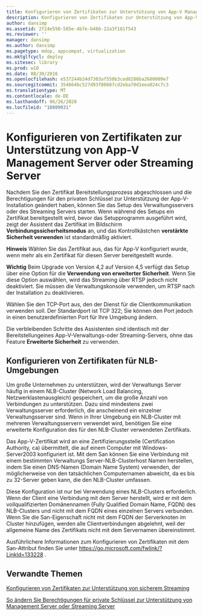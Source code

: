 ```yaml
---
title: Konfigurieren von Zertifikaten zur Unterstützung von App-V Management Server oder Streaming Server
description: Konfigurieren von Zertifikaten zur Unterstützung von App-V Management Server oder Streaming Server
author: dansimp
ms.assetid: 2f24e550-585e-4b7e-b486-22a3f181f543
ms.reviewer: ''
manager: dansimp
ms.author: dansimp
ms.pagetype: mdop, appcompat, virtualization
ms.mktglfcycl: deploy
ms.sitesec: library
ms.prod: w10
ms.date: 08/30/2016
ms.openlocfilehash: e537244b24d7303af550b3ced8286ba2680009e7
ms.sourcegitcommit: 354664bc527d93f80687cd2eba70d1eea024c7c3
ms.translationtype: MT
ms.contentlocale: de-DE
ms.lasthandoff: 06/26/2020
ms.locfileid: "10809031"
---
```

# Konfigurieren von Zertifikaten zur Unterstützung von App-V Management Server oder Streaming Server


Nachdem Sie den Zertifikat Bereitstellungsprozess abgeschlossen und die Berechtigungen für den privaten Schlüssel zur Unterstützung der App-V-Installation geändert haben, können Sie das Setup des Verwaltungsservers oder des Streaming Servers starten. Wenn während des Setups ein Zertifikat bereitgestellt wird, bevor das Setupprogramm ausgeführt wird, zeigt der Assistent das Zertifikat im Bildschirm **Verbindungssicherheitsmodus** an, und das Kontrollkästchen **verstärkte Sicherheit verwenden** ist standardmäßig aktiviert.

**Hinweis**  Wählen Sie das Zertifikat aus, das für App-V konfiguriert wurde, wenn mehr als ein Zertifikat für diesen Server bereitgestellt wurde.

 

**Wichtig**  Beim Upgrade von Version 4,2 auf Version 4,5 verfügt das Setup über eine Option für die **Verwendung von erweiterter Sicherheit**. Wenn Sie diese Option auswählen, wird das Streaming über RTSP jedoch nicht deaktiviert. Sie müssen die Verwaltungskonsole verwenden, um RTSP nach der Installation zu deaktivieren.

 

Wählen Sie den TCP-Port aus, den der Dienst für die Clientkommunikation verwenden soll. Der Standardport ist TCP 322; Sie können den Port jedoch in einen benutzerdefinierten Port für Ihre Umgebung ändern.

Die verbleibenden Schritte des Assistenten sind identisch mit der Bereitstellungeines App-V-Verwaltungs-oder Streaming-Servers, ohne das Feature **Erweiterte Sicherheit** zu verwenden.

## Konfigurieren von Zertifikaten für NLB-Umgebungen


Um große Unternehmen zu unterstützen, wird der Verwaltungs Server häufig in einem NLB-Cluster (Network Load Balancing, Netzwerklastenausgleich) gespeichert, um die große Anzahl von Verbindungen zu unterstützen. Dazu sind mindestens zwei Verwaltungsserver erforderlich, die anscheinend ein einzelner Verwaltungsserver sind. Wenn in Ihrer Umgebung ein NLB-Cluster mit mehreren Verwaltungsservern verwendet wird, benötigen Sie eine erweiterte Konfiguration des für den NLB-Cluster verwendeten Zertifikats.

Das App-V-Zertifikat wird an eine Zertifizierungsstelle (Certification Authority, ca) übermittelt, die auf einem Computer mit Windows-Server2003 konfiguriert ist. Mit dem San können Sie eine Verbindung mit einem bestimmten Verwaltungs Server-NLB-Clusterhost Namen herstellen, indem Sie einen DNS-Namen (Domain Name System) verwenden, der möglicherweise von den tatsächlichen Computernamen abweicht, da es bis zu 32-Server geben kann, die den NLB-Cluster umfassen.

Diese Konfiguration ist nur bei Verwendung eines NLB-Clusters erforderlich. Wenn der Client eine Verbindung mit dem Server herstellt, wird er mit dem vollqualifizierten Domänennamen (Fully Qualified Domain Name, FQDN) des NLB-Clusters und nicht mit dem FQDN eines einzelnen Servers verbunden. Wenn Sie die San-Eigenschaft nicht mit dem FQDN der Serverknoten im Cluster hinzufügen, werden alle Clientverbindungen abgelehnt, weil der allgemeine Name des Zertifikats nicht mit dem Servernamen übereinstimmt.

Ausführlichere Informationen zum Konfigurieren von Zertifikaten mit dem San-Attribut finden Sie unter <https://go.microsoft.com/fwlink/?LinkId=133228> .

## Verwandte Themen


[Konfigurieren von Zertifikaten zur Unterstützung von sicherem Streaming](configuring-certificates-to-support-secure-streaming.md)

[So ändern Sie Berechtigungen für private Schlüssel zur Unterstützung von Management Server oder Streaming Server](how-to-modify-private-key-permissions-to-support-management-server-or-streaming-server.md)

 

 






